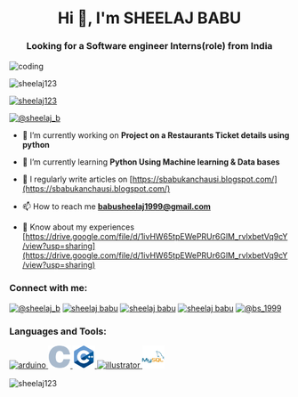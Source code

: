 <h1 align="center">Hi 👋, I'm SHEELAJ BABU</h1>
<h3 align="center">Looking for a Software engineer Interns(role) from India</h3>
<img align="center" alt="coding" width="600" src="https://cache.lovethispic.com/uploaded_images/215516-Keep-Climbing.gif">
<p align="left"> <img src="https://komarev.com/ghpvc/?username=sheelaj123&label=Profile%20views&color=0e75b6&style=flat" alt="sheelaj123" /> </p>

<p align="left"> <a href="https://github.com/ryo-ma/github-profile-trophy"><img src="https://github-profile-trophy.vercel.app/?username=sheelaj123" alt="sheelaj123" /></a> </p>

<p align="left"> <a href="https://twitter.com/@sheelaj_b" target="blank"><img src="https://img.shields.io/twitter/follow/@sheelaj_b?logo=twitter&style=for-the-badge" alt="@sheelaj_b" /></a> </p>

- 🔭 I’m currently working on **Project on a Restaurants Ticket details using python**

- 🌱 I’m currently learning **Python Using Machine learning & Data bases**

- 📝 I regularly write articles on [https://sbabukanchausi.blogspot.com/](https://sbabukanchausi.blogspot.com/)

- 📫 How to reach me **babusheelaj1999@gmail.com**

- 📄 Know about my experiences [https://drive.google.com/file/d/1ivHW65tpEWePRUr6GlM_rvlxbetVq9cY/view?usp=sharing](https://drive.google.com/file/d/1ivHW65tpEWePRUr6GlM_rvlxbetVq9cY/view?usp=sharing)

<h3 align="left">Connect with me:</h3>
<p align="left">
<a href="https://twitter.com/@sheelaj_b" target="blank"><img align="center" src="https://cdn.jsdelivr.net/npm/simple-icons@3.0.1/icons/twitter.svg" alt="@sheelaj_b" height="30" width="40" /></a>
<a href="https://linkedin.com/in/sheelaj babu" target="blank"><img align="center" src="https://cdn.jsdelivr.net/npm/simple-icons@3.0.1/icons/linkedin.svg" alt="sheelaj babu" height="30" width="40" /></a>
<a href="https://kaggle.com/sheelaj babu" target="blank"><img align="center" src="https://cdn.jsdelivr.net/npm/simple-icons@3.0.1/icons/kaggle.svg" alt="sheelaj babu" height="30" width="40" /></a>
<a href="https://fb.com/sheelaj babu" target="blank"><img align="center" src="https://cdn.jsdelivr.net/npm/simple-icons@3.0.1/icons/facebook.svg" alt="sheelaj babu" height="30" width="40" /></a>
<a href="https://instagram.com/@bs_1999" target="blank"><img align="center" src="https://cdn.jsdelivr.net/npm/simple-icons@3.0.1/icons/instagram.svg" alt="@bs_1999" height="30" width="40" /></a>
</p>

<h3 align="left">Languages and Tools:</h3>
<p align="left"> <a href="https://www.arduino.cc/" target="_blank"> <img src="https://cdn.worldvectorlogo.com/logos/arduino-1.svg" alt="arduino" width="40" height="40"/> </a> <a href="https://www.cprogramming.com/" target="_blank"> <img src="https://raw.githubusercontent.com/devicons/devicon/master/icons/c/c-original.svg" alt="c" width="40" height="40"/> </a> <a href="https://www.w3schools.com/cpp/" target="_blank"> <img src="https://raw.githubusercontent.com/devicons/devicon/master/icons/cplusplus/cplusplus-original.svg" alt="cplusplus" width="40" height="40"/> </a> <a href="https://www.adobe.com/in/products/illustrator.html" target="_blank"> <img src="https://www.vectorlogo.zone/logos/adobe_illustrator/adobe_illustrator-icon.svg" alt="illustrator" width="40" height="40"/> </a> <a href="https://www.mysql.com/" target="_blank"> <img src="https://raw.githubusercontent.com/devicons/devicon/master/icons/mysql/mysql-original-wordmark.svg" alt="mysql" width="40" height="40"/> </a> </p>

<p><img align="center" src="https://github-readme-streak-stats.herokuapp.com/?user=sheelaj123&" alt="sheelaj123" /></p>
